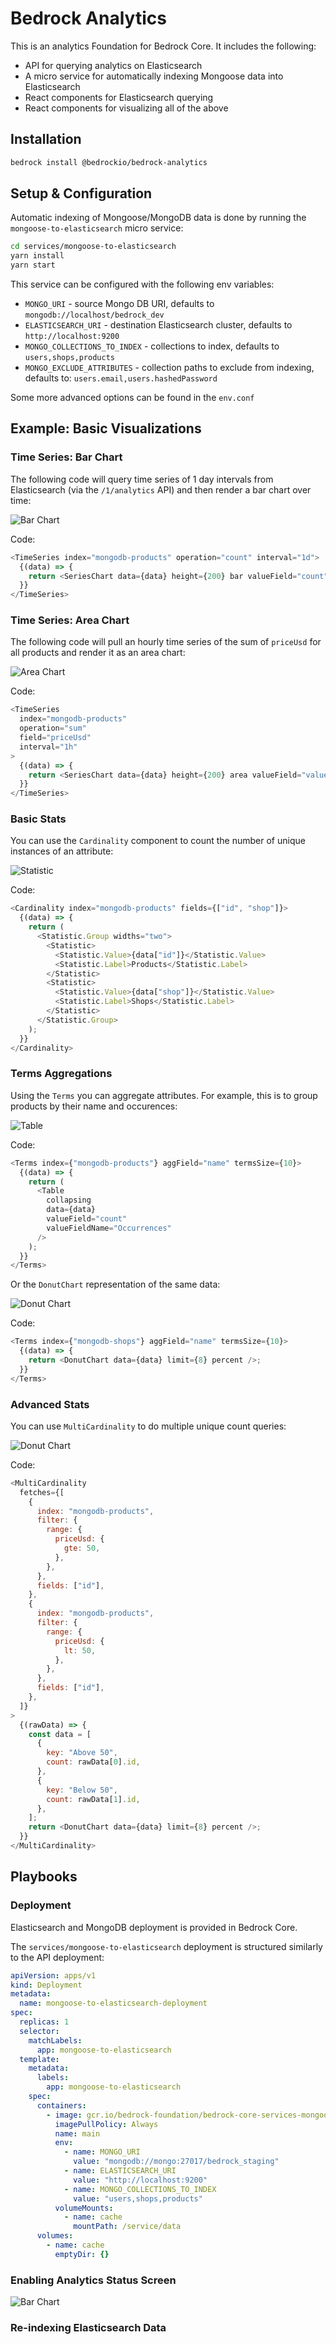 # Bedrock Analytics

This is an analytics Foundation for Bedrock Core. It includes the following:

- API for querying analytics on Elasticsearch
- A micro service for automatically indexing Mongoose data into Elasticsearch
- React components for Elasticsearch querying
- React components for visualizing all of the above

## Installation

```bash
bedrock install @bedrockio/bedrock-analytics
```

## Setup & Configuration

Automatic indexing of Mongoose/MongoDB data is done by running the `mongoose-to-elasticsearch` micro service:

```bash
cd services/mongoose-to-elasticsearch
yarn install
yarn start
```

This service can be configured with the following env variables:

- `MONGO_URI` - source Mongo DB URI, defaults to `mongodb://localhost/bedrock_dev`
- `ELASTICSEARCH_URI` - destination Elasticsearch cluster, defaults to `http://localhost:9200`
- `MONGO_COLLECTIONS_TO_INDEX` - collections to index, defaults to `users,shops,products`
- `MONGO_EXCLUDE_ATTRIBUTES` - collection paths to exclude from indexing, defaults to: `users.email,users.hashedPassword`

Some more advanced options can be found in the `env.conf`

## Example: Basic Visualizations

### Time Series: Bar Chart

The following code will query time series of 1 day intervals from Elasticsearch (via the `/1/analytics` API) and then render a bar chart over time:

![Bar Chart](docs/bar-chart.png)

Code:

```js
<TimeSeries index="mongodb-products" operation="count" interval="1d">
  {(data) => {
    return <SeriesChart data={data} height={200} bar valueField="count" />;
  }}
</TimeSeries>
```

### Time Series: Area Chart

The following code will pull an hourly time series of the sum of `priceUsd` for all products and render it as an area chart:

![Area Chart](docs/area-chart.png)

Code:

```js
<TimeSeries
  index="mongodb-products"
  operation="sum"
  field="priceUsd"
  interval="1h"
>
  {(data) => {
    return <SeriesChart data={data} height={200} area valueField="value" />;
  }}
</TimeSeries>
```

### Basic Stats

You can use the `Cardinality` component to count the number of unique instances of an attribute:

![Statistic](docs/statistic.png)

Code:

```js
<Cardinality index="mongodb-products" fields={["id", "shop"]}>
  {(data) => {
    return (
      <Statistic.Group widths="two">
        <Statistic>
          <Statistic.Value>{data["id"]}</Statistic.Value>
          <Statistic.Label>Products</Statistic.Label>
        </Statistic>
        <Statistic>
          <Statistic.Value>{data["shop"]}</Statistic.Value>
          <Statistic.Label>Shops</Statistic.Label>
        </Statistic>
      </Statistic.Group>
    );
  }}
</Cardinality>
```

### Terms Aggregations

Using the `Terms` you can aggregate attributes. For example, this is to group products by their name and occurences:

![Table](docs/table.png)

Code:

```js
<Terms index={"mongodb-products"} aggField="name" termsSize={10}>
  {(data) => {
    return (
      <Table
        collapsing
        data={data}
        valueField="count"
        valueFieldName="Occurrences"
      />
    );
  }}
</Terms>
```

Or the `DonutChart` representation of the same data:

![Donut Chart](docs/donut-chart-1.png)

Code:

```js
<Terms index={"mongodb-shops"} aggField="name" termsSize={10}>
  {(data) => {
    return <DonutChart data={data} limit={8} percent />;
  }}
</Terms>
```

### Advanced Stats

You can use `MultiCardinality` to do multiple unique count queries:

![Donut Chart](docs/donut-chart-2.png)

Code:

```js
<MultiCardinality
  fetches={[
    {
      index: "mongodb-products",
      filter: {
        range: {
          priceUsd: {
            gte: 50,
          },
        },
      },
      fields: ["id"],
    },
    {
      index: "mongodb-products",
      filter: {
        range: {
          priceUsd: {
            lt: 50,
          },
        },
      },
      fields: ["id"],
    },
  ]}
>
  {(rawData) => {
    const data = [
      {
        key: "Above 50",
        count: rawData[0].id,
      },
      {
        key: "Below 50",
        count: rawData[1].id,
      },
    ];
    return <DonutChart data={data} limit={8} percent />;
  }}
</MultiCardinality>
```

## Playbooks

### Deployment

Elasticsearch and MongoDB deployment is provided in Bedrock Core.

The `services/mongoose-to-elasticsearch` deployment is structured similarly to the API deployment:

```yaml
apiVersion: apps/v1
kind: Deployment
metadata:
  name: mongoose-to-elasticsearch-deployment
spec:
  replicas: 1
  selector:
    matchLabels:
      app: mongoose-to-elasticsearch
  template:
    metadata:
      labels:
        app: mongoose-to-elasticsearch
    spec:
      containers:
        - image: gcr.io/bedrock-foundation/bedrock-core-services-mongoose-to-elasticsearch
          imagePullPolicy: Always
          name: main
          env:
            - name: MONGO_URI
              value: "mongodb://mongo:27017/bedrock_staging"
            - name: ELASTICSEARCH_URI
              value: "http://localhost:9200"
            - name: MONGO_COLLECTIONS_TO_INDEX
              value: "users,shops,products"
          volumeMounts:
            - name: cache
              mountPath: /service/data
      volumes:
        - name: cache
          emptyDir: {}
```

### Enabling Analytics Status Screen

![Bar Chart](docs/analytics-status.png)

### Re-indexing Elasticsearch Data
